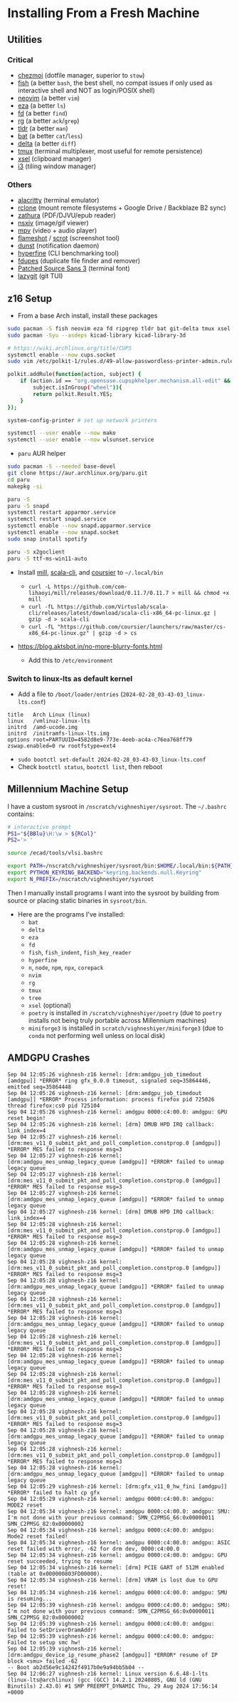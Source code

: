 # Installing From a Fresh Machine

## Utilities

### Critical

- [chezmoi](https://www.chezmoi.io/) (dotfile manager, superior to `stow`)
- [fish](https://fishshell.com/) (a better `bash`, the best shell, no compat issues if only used as interactive shell and NOT as login/POSIX shell)
- [neovim](https://github.com/neovim/neovim) (a better `vim`)
- [eza](https://github.com/eza-community/eza) (a better `ls`)
- [fd](https://github.com/sharkdp/fd) (a better `find`)
- [rg](https://github.com/BurntSushi/ripgrep) (a better `ack`/`grep`)
- [tldr](https://github.com/tldr-pages/tldr) (a better `man`)
- [bat](https://github.com/sharkdp/bat) (a better `cat`/`less`)
- [delta](https://github.com/dandavison/delta) (a better `diff`)
- [tmux](https://github.com/tmux/tmux) (terminal multiplexer, most useful for remote persistence)
- [xsel](https://github.com/kfish/xsel) (clipboard manager)
- [i3](https://i3wm.org/) (tiling window manager)

### Others

- [alacritty](https://github.com/alacritty/alacritty) (terminal emulator)
- [rclone](https://rclone.org/install/) (mount remote filesystems + Google Drive / Backblaze B2 sync)
- [zathura](https://github.com/pwmt/zathura) (PDF/DJVU/epub reader)
- [nsxiv](https://github.com/nsxiv/nsxiv) (image/gif viewer)
- [mpv](https://github.com/mpv-player/mpv) (video + audio player)
- [flameshot](https://github.com/flameshot-org/flameshot) / [scrot](https://github.com/resurrecting-open-source-projects/scrot) (screenshot tool)
- [dunst](https://github.com/dunst-project/dunst) (notification daemon)
- [hyperfine](https://github.com/sharkdp/hyperfine) (CLI benchmarking tool)
- [fdupes](https://github.com/adrianlopezroche/fdupes) (duplicate file finder and remover)
- [Patched Source Sans 3](https://www.nerdfonts.com/font-downloads) (terminal font)
- [lazygit](https://github.com/jesseduffield/lazygit) (git TUI)

## z16 Setup

- From a base Arch install, install these packages

```bash
sudo pacman -S fish neovim eza fd ripgrep tldr bat git-delta tmux xsel alacritty rclone zathura nsxiv mpv hyperfine fdupes lazygit zathura-pdf-mupdf rsync xdg-desktop-portal xdg-desktop-portal-wlr python-jinja borg usbutils python-pipx wlsunset texlive sshfs wev tree i3status dmenu wmenu unzip npm reflector man git firefox mesa xf86-video-amdgpu vulkan-radeon libva-mesa-driver mesa-vdpau age bolt ddcutil wl-clipboard libnotify mako powertop libreoffice-fresh noto-fonts noto-fonts-cjk noto-fonts-emoji noto-fonts-extra dmidecode rustup cups cups-pdf cups-pk-helper system-config-printer linux-lts zola remmina freerdp inkscape yt-dlp jdk-openjdk openjdk-src udftools lsof python-joblib tree-sitter-cli obs-studio dart-sass lld sshuttle kicad ripgrep-all cmake lz4 iverilog yosys time lua53 pinta libc++ extra/perf lsb-release riscv64-elf-gcc vlc biber
sudo pacman -Syu --asdeps kicad-library kicad-library-3d

# https://wiki.archlinux.org/title/CUPS
systemctl enable --now cups.socket
sudo vim /etc/polkit-1/rules.d/49-allow-passwordless-printer-admin.rules

polkit.addRule(function(action, subject) {
    if (action.id == "org.opensuse.cupspkhelper.mechanism.all-edit" &&
        subject.isInGroup("wheel")){
        return polkit.Result.YES;
    }
});

system-config-printer # set up network printers

systemctl --user enable --now mako
systemctl --user enable --now wlsunset.service
```

- `paru` AUR helper

```bash
sudo pacman -S --needed base-devel
git clone https://aur.archlinux.org/paru.git
cd paru
makepkg -si
```

```bash
paru -S
paru -S snapd
systemctl restart apparmor.service
systemctl restart snapd.service
systemctl enable --now snapd.apparmor.service
systemctl enable --now snapd.socket
sudo snap install spotify

paru -S x2goclient
paru -S ttf-ms-win11-auto
```

- Install [mill](https://mill-build.com/mill/Installation_IDE_Support.html), [scala-cli](https://scala-cli.virtuslab.org/install/), and [coursier](https://get-coursier.io/docs/cli-installation) to `~/.local/bin`
  - `curl -L https://github.com/com-lihaoyi/mill/releases/download/0.11.7/0.11.7 > mill && chmod +x mill`
  - `curl -fL https://github.com/Virtuslab/scala-cli/releases/latest/download/scala-cli-x86_64-pc-linux.gz | gzip -d > scala-cli`
  - `curl -fL "https://github.com/coursier/launchers/raw/master/cs-x86_64-pc-linux.gz" | gzip -d > cs`

- https://blog.aktsbot.in/no-more-blurry-fonts.html
  - Add this to `/etc/environment`

### Switch to linux-lts as default kernel

- Add a file to `/boot/loader/entries` (`2024-02-28_03-43-03_linux-lts.conf`)

```
title   Arch Linux (linux)
linux   /vmlinuz-linux-lts
initrd  /amd-ucode.img
initrd  /initramfs-linux-lts.img
options root=PARTUUID=4582d8e9-773e-4eeb-ac4a-c76ea768ff79 zswap.enabled=0 rw rootfstype=ext4
```

- `sudo bootctl set-default 2024-02-28_03-43-03_linux-lts.conf`
- Check `bootctl status`, `bootctl list`, then reboot

## Millennium Machine Setup

I have a custom sysroot in `/nscratch/vighneshiyer/sysroot`.
The `~/.bashrc` contains:

```bash
# interactive prompt
PS1="${BBlu}\H:\w > ${RCol}"
PS2='> '

source /ecad/tools/vlsi.bashrc

export PATH=/nscratch/vighneshiyer/sysroot/bin:$HOME/.local/bin:${PATH}
export PYTHON_KEYRING_BACKEND="keyring.backends.null.Keyring"
export N_PREFIX=/nscratch/vighneshiyer/sysroot
```

Then I manually install programs I want into the sysroot by building from source or placing static binaries in `sysroot/bin`.

- Here are the programs I've installed:
  - `bat`
  - `delta`
  - `eza`
  - `fd`
  - `fish`, `fish_indent`, `fish_key_reader`
  - `hyperfine`
  - `n`, `node`, `npm`, `npx`, `corepack`
  - `nvim`
  - `rg`
  - `tmux`
  - `tree`
  - `xsel` (optional)
  - `poetry` is installed in `/scratch/vighneshiyer/poetry` (due to `poetry` installs not being truly portable across Millennium machines)
  - `miniforge3` is installed in `scratch/vighneshiyer/miniforge3` (due to `conda` not performing well unless on local disk)

## AMDGPU Crashes

```text
Sep 04 12:05:26 vighnesh-z16 kernel: [drm:amdgpu_job_timedout [amdgpu]] *ERROR* ring gfx_0.0.0 timeout, signaled seq=35864446, emitted seq=35864448
Sep 04 12:05:26 vighnesh-z16 kernel: [drm:amdgpu_job_timedout [amdgpu]] *ERROR* Process information: process firefox pid 725026 thread firefox:cs0 pid 725104
Sep 04 12:05:26 vighnesh-z16 kernel: amdgpu 0000:c4:00.0: amdgpu: GPU reset begin!
Sep 04 12:05:26 vighnesh-z16 kernel: [drm] DMUB HPD IRQ callback: link_index=4
Sep 04 12:05:27 vighnesh-z16 kernel: [drm:mes_v11_0_submit_pkt_and_poll_completion.constprop.0 [amdgpu]] *ERROR* MES failed to response msg=3
Sep 04 12:05:27 vighnesh-z16 kernel: [drm:amdgpu_mes_unmap_legacy_queue [amdgpu]] *ERROR* failed to unmap legacy queue
Sep 04 12:05:27 vighnesh-z16 kernel: [drm:mes_v11_0_submit_pkt_and_poll_completion.constprop.0 [amdgpu]] *ERROR* MES failed to response msg=3
Sep 04 12:05:27 vighnesh-z16 kernel: [drm:amdgpu_mes_unmap_legacy_queue [amdgpu]] *ERROR* failed to unmap legacy queue
Sep 04 12:05:27 vighnesh-z16 kernel: [drm] DMUB HPD IRQ callback: link_index=4
Sep 04 12:05:28 vighnesh-z16 kernel: [drm:mes_v11_0_submit_pkt_and_poll_completion.constprop.0 [amdgpu]] *ERROR* MES failed to response msg=3
Sep 04 12:05:28 vighnesh-z16 kernel: [drm:amdgpu_mes_unmap_legacy_queue [amdgpu]] *ERROR* failed to unmap legacy queue
Sep 04 12:05:28 vighnesh-z16 kernel: [drm:mes_v11_0_submit_pkt_and_poll_completion.constprop.0 [amdgpu]] *ERROR* MES failed to response msg=3
Sep 04 12:05:28 vighnesh-z16 kernel: [drm:amdgpu_mes_unmap_legacy_queue [amdgpu]] *ERROR* failed to unmap legacy queue
Sep 04 12:05:28 vighnesh-z16 kernel: [drm:mes_v11_0_submit_pkt_and_poll_completion.constprop.0 [amdgpu]] *ERROR* MES failed to response msg=3
Sep 04 12:05:28 vighnesh-z16 kernel: [drm:amdgpu_mes_unmap_legacy_queue [amdgpu]] *ERROR* failed to unmap legacy queue
Sep 04 12:05:28 vighnesh-z16 kernel: [drm:mes_v11_0_submit_pkt_and_poll_completion.constprop.0 [amdgpu]] *ERROR* MES failed to response msg=3
Sep 04 12:05:28 vighnesh-z16 kernel: [drm:amdgpu_mes_unmap_legacy_queue [amdgpu]] *ERROR* failed to unmap legacy queue
Sep 04 12:05:28 vighnesh-z16 kernel: [drm:mes_v11_0_submit_pkt_and_poll_completion.constprop.0 [amdgpu]] *ERROR* MES failed to response msg=3
Sep 04 12:05:28 vighnesh-z16 kernel: [drm:amdgpu_mes_unmap_legacy_queue [amdgpu]] *ERROR* failed to unmap legacy queue
Sep 04 12:05:28 vighnesh-z16 kernel: [drm:mes_v11_0_submit_pkt_and_poll_completion.constprop.0 [amdgpu]] *ERROR* MES failed to response msg=3
Sep 04 12:05:28 vighnesh-z16 kernel: [drm:amdgpu_mes_unmap_legacy_queue [amdgpu]] *ERROR* failed to unmap legacy queue
Sep 04 12:05:28 vighnesh-z16 kernel: [drm:mes_v11_0_submit_pkt_and_poll_completion.constprop.0 [amdgpu]] *ERROR* MES failed to response msg=3
Sep 04 12:05:28 vighnesh-z16 kernel: [drm:amdgpu_mes_unmap_legacy_queue [amdgpu]] *ERROR* failed to unmap legacy queue
Sep 04 12:05:29 vighnesh-z16 kernel: [drm:gfx_v11_0_hw_fini [amdgpu]] *ERROR* failed to halt cp gfx
Sep 04 12:05:29 vighnesh-z16 kernel: amdgpu 0000:c4:00.0: amdgpu: MODE2 reset
Sep 04 12:05:34 vighnesh-z16 kernel: amdgpu 0000:c4:00.0: amdgpu: SMU: I'm not done with your previous command: SMN_C2PMSG_66:0x00000011 SMN_C2PMSG_82:0x00000002
Sep 04 12:05:34 vighnesh-z16 kernel: amdgpu 0000:c4:00.0: amdgpu: Mode2 reset failed!
Sep 04 12:05:34 vighnesh-z16 kernel: amdgpu 0000:c4:00.0: amdgpu: ASIC reset failed with error, -62 for drm dev, 0000:c4:00.0
Sep 04 12:05:34 vighnesh-z16 kernel: amdgpu 0000:c4:00.0: amdgpu: GPU reset succeeded, trying to resume
Sep 04 12:05:34 vighnesh-z16 kernel: [drm] PCIE GART of 512M enabled (table at 0x000000803FD00000).
Sep 04 12:05:34 vighnesh-z16 kernel: [drm] VRAM is lost due to GPU reset!
Sep 04 12:05:34 vighnesh-z16 kernel: amdgpu 0000:c4:00.0: amdgpu: SMU is resuming...
Sep 04 12:05:39 vighnesh-z16 kernel: amdgpu 0000:c4:00.0: amdgpu: SMU: I'm not done with your previous command: SMN_C2PMSG_66:0x00000011 SMN_C2PMSG_82:0x00000002
Sep 04 12:05:39 vighnesh-z16 kernel: amdgpu 0000:c4:00.0: amdgpu: Failed to SetDriverDramAddr!
Sep 04 12:05:39 vighnesh-z16 kernel: amdgpu 0000:c4:00.0: amdgpu: Failed to setup smc hw!
Sep 04 12:05:39 vighnesh-z16 kernel: [drm:amdgpu_device_ip_resume_phase2 [amdgpu]] *ERROR* resume of IP block <smu> failed -62
-- Boot ab2d56e9c14242f4917b0e9a94bb5b04 --
Sep 04 12:06:27 vighnesh-z16 kernel: Linux version 6.6.48-1-lts (linux-lts@archlinux) (gcc (GCC) 14.2.1 20240805, GNU ld (GNU Binutils) 2.43.0) #1 SMP PREEMPT_DYNAMIC Thu, 29 Aug 2024 17:56:14 +0000
```

